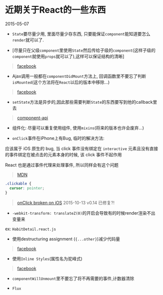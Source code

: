 # 近期关于React的一些东西

2015-05-07

* `State`要尽量少用, 里面尽量少存东西, 只要能保证`component`能知道要怎么`render`就可以了.

* [尽量只在父级`component`里使用`State`然后传给子级的`component`(这样子级的`component`就使用`props`就可以了),这样可以保证结构的清晰]

> [facebook](http://facebook.github.io/react/tips/props-in-getInitialState-as-anti-pattern.html)

* Ajax调用一般都在`componentDidMount`方法上, 回调函数里不要忘了判断`isMounted`(这个方法将在`React`以后的版本中移除...)

> [facebook](http://facebook.github.io/react/tips/initial-ajax.html)

* `setState`方法是异步的,因此那些需要判断`State`的东西要写到他的callback里去

> [component-api](https://facebook.github.io/react/docs/component-api.html)

* 组件化: 尽量可以重复使用组件, 使用`mixins`(将来的版本也许会废弃...)

* `onClick`事件在iPhone上有Bug, 临时的解决方法:

应该属于 iOS 原生的 bug, 当 click 事件没有绑定在 `interactive` 元素且没有直接的事件绑定在被点击的元素本身的时候, 该 click 事件不起作用

React 也是通过事件代理来处理事件, 所以同样会有这个问题

> [MDN](https://developer.mozilla.org/en-US/docs/Web/Events/click#Browser_compatibility)

```css
.clickable {
  cursor: pointer;
}
```

> [onClick broken on iOS](https://github.com/facebook/react/issues/134)
2015-10-13 v0.14 已修复?!

* `-webkit-transform: translateZ(0)`的开启会导致有的时候render渲染不出变量来

ex: `HabitDetail.react.js`

* 使用destructuring assignment (`{...other}`)减少代码量

> [facebook](http://facebook.github.io/react/docs/transferring-props.html)

* 使用`Inline Styles`(属性名为驼峰式)

> [facebook](http://facebook.github.io/react/tips/inline-styles.html)

* `componentWillUnmount`里不要忘了将不再需要的事件,计数器清除

* `Flux`
